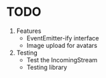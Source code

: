 # TODO

1. Features
    - EventEmitter-ify interface
    - Image upload for avatars
2. Testing
    - Test the IncomingStream
    - Testing library

  

